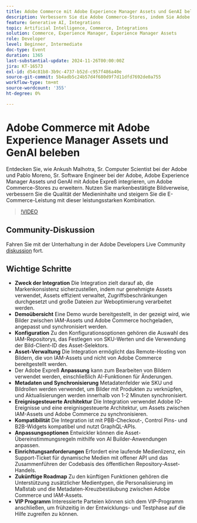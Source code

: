 ```yaml
---
title: Adobe Commerce mit Adobe Experience Manager Assets und GenAI beleben
description: Verbessern Sie die Adobe Commerce-Stores, indem Sie Adobe Experience Manager Assets und GenAI mit Adobe Express integrieren, um markenbestätigte Bildverweise zu nutzen, die Qualität der Medieninhalte zu verbessern und die E-Commerce-Leistung zu steigern.
feature: Generative AI, Integrations
topic: Artificial Intelligence, Commerce, Integrations
solution: Commerce, Experience Manager, Experience Manager Assets
role: Developer
level: Beginner, Intermediate
doc-type: Event
duration: 1365
last-substantial-update: 2024-11-26T00:00:00Z
jira: KT-16573
exl-id: d54c81b8-3b9c-4737-b52d-c957f486a40e
source-git-commit: 5b4adb5c24b57d4f680d9f7d11dfd7692de0a755
workflow-type: tm+mt
source-wordcount: '355'
ht-degree: 0%

---
```


# Adobe Commerce mit Adobe Experience Manager Assets und GenAI beleben

Entdecken Sie, wie Ankush Malhotra, Sr. Computer Scientist bei der Adobe und Pablo Moreno, Sr. Software Engineer bei der Adobe, Adobe Experience Manager Assets und GenAI mit Adobe Expreß integrieren, um Adobe Commerce-Stores zu erweitern. Nutzen Sie markenbestätigte Bildverweise, verbessern Sie die Qualität der Medieninhalte und steigern Sie die E-Commerce-Leistung mit dieser leistungsstarken Kombination.

>[!VIDEO](https://video.tv.adobe.com/v/3440400/?learn=on&enablevpops)

## Community-Diskussion

Fahren Sie mit der Unterhaltung in der Adobe Developers Live Community [diskussion](https://adobe.ly/40CS6CP) fort.

## Wichtige Schritte

* **Zweck der Integration** Die Integration zielt darauf ab, die Markenkonsistenz sicherzustellen, indem nur genehmigte Assets verwendet, Assets effizient verwaltet, Zugriffsbeschränkungen durchgesetzt und große Dateien zur Weboptimierung verarbeitet werden.
* **Demoübersicht** Eine Demo wurde bereitgestellt, in der gezeigt wird, wie Bilder zwischen IAM-Assets und Adobe Commerce hochgeladen, angepasst und synchronisiert werden.
* **Konfiguration** Zu den Konfigurationsoptionen gehören die Auswahl des IAM-Repositorys, das Festlegen von SKU-Werten und die Verwendung der Bild-Client-ID des Asset-Selektors.
* **Asset-Verwaltung** Die Integration ermöglicht das Remote-Hosting von Bildern, die von IAM-Assets und nicht von Adobe Commerce bereitgestellt werden.
* Der Adobe Expreß **Anpassung** kann zum Bearbeiten von Bildern verwendet werden, einschließlich AI-Funktionen für Änderungen.
* **Metadaten und Synchronisierung** Metadatenfelder wie SKU und Bildrollen werden verwendet, um Bilder mit Produkten zu verknüpfen, und Aktualisierungen werden innerhalb von 1-2 Minuten synchronisiert.
* **Ereignisgesteuerte Architektur** Die Integration verwendet Adobe IO-Ereignisse und eine ereignisgesteuerte Architektur, um Assets zwischen IAM-Assets und Adobe Commerce zu synchronisieren.
* **Kompatibilität** Die Integration ist mit PBB-Checkout-, Control Pins- und B2B-Widgets kompatibel und nutzt GraphQL-APIs.
* **Anpassungsoptionen** Entwickler können die Asset-Übereinstimmungsregeln mithilfe von AI Builder-Anwendungen anpassen.
* **Einrichtungsanforderungen** Erfordert eine laufende Medienlizenz, ein Support-Ticket für dynamische Medien mit offener API und das Zusammenführen der Codebasis des öffentlichen Repository-Asset-Handels.
* **Zukünftige Roadmap** Zu den künftigen Funktionen gehören die Unterstützung zusätzlicher Medientypen, die Personalisierung im Maßstab und die Metadaten-Kreuzbestäubung zwischen Adobe Commerce und IAM-Assets.
* **VIP Programm** Interessierte Parteien können sich dem VIP-Programm anschließen, um frühzeitig in der Entwicklungs- und Testphase auf die Hilfe zugreifen zu können.
